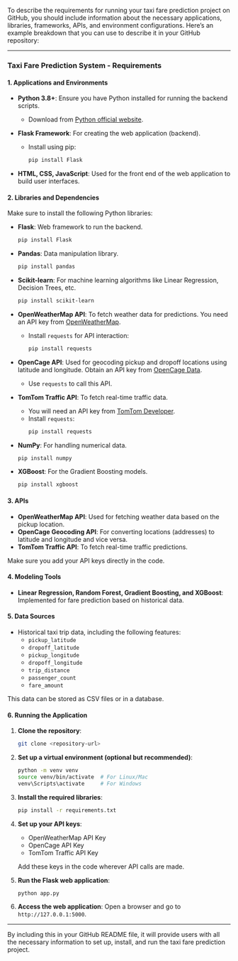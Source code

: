 To describe the requirements for running your taxi fare prediction project on GitHub, you should include information about the necessary applications, libraries, frameworks, APIs, and environment configurations. Here’s an example breakdown that you can use to describe it in your GitHub repository:

---

### Taxi Fare Prediction System - Requirements

#### 1. **Applications and Environments**

- **Python 3.8+**: Ensure you have Python installed for running the backend scripts.
  - Download from [Python official website](https://www.python.org/downloads/).

- **Flask Framework**: For creating the web application (backend).
  - Install using pip:
    ```bash
    pip install Flask
    ```

- **HTML, CSS, JavaScript**: Used for the front end of the web application to build user interfaces.

#### 2. **Libraries and Dependencies**

Make sure to install the following Python libraries:

- **Flask**: Web framework to run the backend.
  ```bash
  pip install Flask
  ```

- **Pandas**: Data manipulation library.
  ```bash
  pip install pandas
  ```

- **Scikit-learn**: For machine learning algorithms like Linear Regression, Decision Trees, etc.
  ```bash
  pip install scikit-learn
  ```

- **OpenWeatherMap API**: To fetch weather data for predictions. You need an API key from [OpenWeatherMap](https://openweathermap.org/api).
  - Install `requests` for API interaction:
    ```bash
    pip install requests
    ```

- **OpenCage API**: Used for geocoding pickup and dropoff locations using latitude and longitude. Obtain an API key from [OpenCage Data](https://opencagedata.com/).
  - Use `requests` to call this API.

- **TomTom Traffic API**: To fetch real-time traffic data.
  - You will need an API key from [TomTom Developer](https://developer.tomtom.com/).
  - Install `requests`:
    ```bash
    pip install requests
    ```

- **NumPy**: For handling numerical data.
  ```bash
  pip install numpy
  ```

- **XGBoost**: For the Gradient Boosting models.
  ```bash
  pip install xgboost
  ```

#### 3. **APIs**

- **OpenWeatherMap API**: Used for fetching weather data based on the pickup location.
- **OpenCage Geocoding API**: For converting locations (addresses) to latitude and longitude and vice versa.
- **TomTom Traffic API**: To fetch real-time traffic predictions.
  
Make sure you add your API keys directly in the code.

#### 4. **Modeling Tools**

- **Linear Regression, Random Forest, Gradient Boosting, and XGBoost**: Implemented for fare prediction based on historical data.
  
#### 5. **Data Sources**

- Historical taxi trip data, including the following features:
  - `pickup_latitude`
  - `dropoff_latitude`
  - `pickup_longitude`
  - `dropoff_longitude`
  - `trip_distance`
  - `passenger_count`
  - `fare_amount`
  
This data can be stored as CSV files or in a database.

#### 6. **Running the Application**

1. **Clone the repository**:
   ```bash
   git clone <repository-url>
   ```

2. **Set up a virtual environment (optional but recommended)**:
   ```bash
   python -m venv venv
   source venv/bin/activate  # For Linux/Mac
   venv\Scripts\activate     # For Windows
   ```

3. **Install the required libraries**:
   ```bash
   pip install -r requirements.txt
   ```

4. **Set up your API keys**:
   - OpenWeatherMap API Key
   - OpenCage API Key
   - TomTom Traffic API Key
   
   Add these keys in the code wherever API calls are made.

5. **Run the Flask web application**:
   ```bash
   python app.py
   ```

6. **Access the web application**:
   Open a browser and go to `http://127.0.0.1:5000`.

---

By including this in your GitHub README file, it will provide users with all the necessary information to set up, install, and run the taxi fare prediction project.

